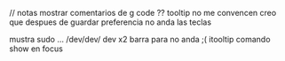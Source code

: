 // notas
mostrar comentarios de g code ??
tooltip no me convencen
creo que despues de guardar preferencia no anda las teclas

mustra  sudo ... /dev/dev/  dev x2
barra para no anda ;(
itooltip comando show en focus

